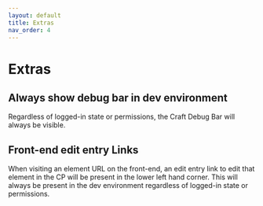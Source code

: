 ```yaml
---
layout: default
title: Extras
nav_order: 4
---
```


# Extras

## Always show debug bar in dev environment

Regardless of logged-in state or permissions, the Craft Debug Bar will always be visible.

## Front-end edit entry Links

When visiting an element URL on the front-end, an edit entry link to edit that element in the CP will be present in the lower left hand corner. This will always be present in the dev environment regardless of logged-in state or permissions.

